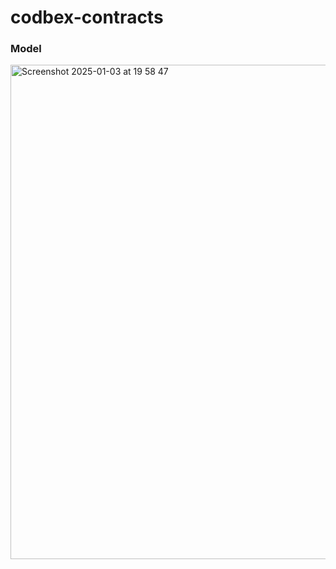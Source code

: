 # codbex-contracts

### Model
<img width="791" alt="Screenshot 2025-01-03 at 19 58 47" src="https://github.com/user-attachments/assets/a1e50b7b-7573-4efe-b151-991abc93f4cd" />



